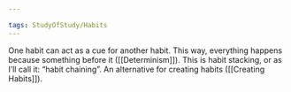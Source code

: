 ```yaml
---

tags: StudyOfStudy/Habits 
---
```


One habit can act as a cue for another habit. This way, everything happens because something before it ([[Determinism]]). This is habit stacking, or as I’ll call it: “habit chaining”. An alternative for creating habits ([[Creating Habits]]).